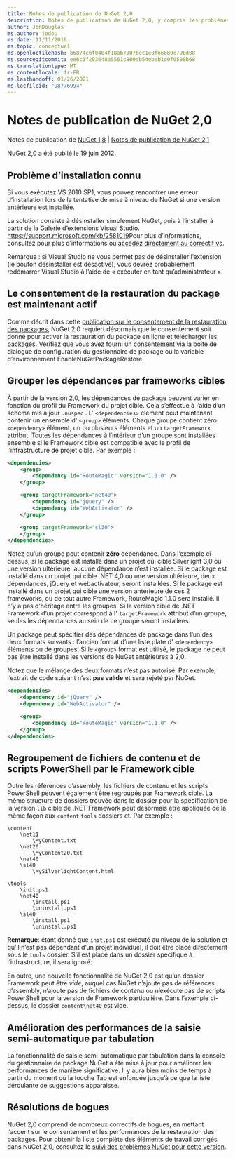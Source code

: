 ```yaml
---
title: Notes de publication de NuGet 2,0
description: Notes de publication de NuGet 2,0, y compris les problèmes connus, les correctifs de bogues, les fonctionnalités ajoutées et DCR.
author: JonDouglas
ms.author: jodou
ms.date: 11/11/2016
ms.topic: conceptual
ms.openlocfilehash: b6874cbf0404f18ab7007bec1e0f66089c790d08
ms.sourcegitcommit: ee6c3f203648a5561c809db54ebeb1d0f0598b68
ms.translationtype: MT
ms.contentlocale: fr-FR
ms.lasthandoff: 01/26/2021
ms.locfileid: "98776994"
---
```

# <a name="nuget-20-release-notes"></a>Notes de publication de NuGet 2,0

Notes de publication de [NuGet 1,8](../release-notes/nuget-1.8.md)  |  [Notes de publication de NuGet 2,1](../release-notes/nuget-2.1.md)

NuGet 2,0 a été publié le 19 juin 2012.

## <a name="known-installation-issue"></a>Problème d’installation connu
Si vous exécutez VS 2010 SP1, vous pouvez rencontrer une erreur d’installation lors de la tentative de mise à niveau de NuGet si une version antérieure est installée.

La solution consiste à désinstaller simplement NuGet, puis à l’installer à partir de la Galerie d’extensions Visual Studio.  <https://support.microsoft.com/kb/2581019>Pour plus d’informations, consultez pour plus d’informations ou [accédez directement au correctif vs](http://bit.ly/vsixcertfix).

Remarque : si Visual Studio ne vous permet pas de désinstaller l’extension (le bouton désinstaller est désactivé), vous devrez probablement redémarrer Visual Studio à l’aide de « exécuter en tant qu’administrateur ».

## <a name="package-restore-consent-is-now-active"></a>Le consentement de la restauration du package est maintenant actif

Comme décrit dans cette [publication sur le consentement de la restauration des packages](http://blog.nuget.org/20120518/package-restore-and-consent.html), NuGet 2,0 requiert désormais que le consentement soit donné pour activer la restauration du package en ligne et télécharger les packages. Vérifiez que vous avez fourni un consentement via la boîte de dialogue de configuration du gestionnaire de package ou la variable d’environnement EnableNuGetPackageRestore.

## <a name="group-dependencies-by-target-frameworks"></a>Grouper les dépendances par frameworks cibles

À partir de la version 2,0, les dépendances de package peuvent varier en fonction du profil du Framework du projet cible. Cela s’effectue à l’aide d’un schéma mis à jour `.nuspec` . L' `<dependencies>` élément peut maintenant contenir un ensemble d' `<group>` éléments. Chaque groupe contient zéro `<dependency>` élément, un ou plusieurs éléments et un `targetFramework` attribut. Toutes les dépendances à l’intérieur d’un groupe sont installées ensemble si le Framework cible est compatible avec le profil de l’infrastructure de projet cible. Par exemple :

```xml
<dependencies>
    <group>
        <dependency id="RouteMagic" version="1.1.0" />
    </group>

    <group targetFramework="net40">
        <dependency id="jQuery" />
        <dependency id="WebActivator" />
    </group>

    <group targetFramework="sl30">
    </group>
</dependencies>
```

Notez qu’un groupe peut contenir **zéro** dépendance. Dans l’exemple ci-dessus, si le package est installé dans un projet qui cible Silverlight 3,0 ou une version ultérieure, aucune dépendance n’est installée. Si le package est installé dans un projet qui cible .NET 4,0 ou une version ultérieure, deux dépendances, jQuery et webactivateur, seront installées.  Si le package est installé dans un projet qui cible une version antérieure de ces 2 frameworks, ou de tout autre Framework, RouteMagic 1.1.0 sera installé. Il n’y a pas d’héritage entre les groupes. Si la version cible de .NET Framework d’un projet correspond à l' `targetFramework` attribut d’un groupe, seules les dépendances au sein de ce groupe seront installées.

Un package peut spécifier des dépendances de package dans l’un des deux formats suivants : l’ancien format d’une liste plate d' `<dependency>` éléments ou de groupes. Si le `<group>` format est utilisé, le package ne peut pas être installé dans les versions de NuGet antérieures à 2,0.

Notez que le mélange des deux formats n’est pas autorisé. Par exemple, l’extrait de code suivant n’est **pas valide** et sera rejeté par NuGet.

```xml
<dependencies>
    <dependency id="jQuery" />
    <dependency id="WebActivator" />

    <group>
        <dependency id="RouteMagic" version="1.1.0" />
    </group>
</dependencies>
```

## <a name="grouping-content-files-and-powershell-scripts-by-target-framework"></a>Regroupement de fichiers de contenu et de scripts PowerShell par le Framework cible

Outre les références d’assembly, les fichiers de contenu et les scripts PowerShell peuvent également être regroupés par Framework cible. La même structure de dossiers trouvée dans le dossier pour la spécification de la version `lib` cible de .NET Framework peut désormais être appliquée de la même façon aux `content` `tools` dossiers et. Par exemple :

```
\content
    \net11
        \MyContent.txt
    \net20
        \MyContent20.txt
    \net40
    \sl40
        \MySilverlightContent.html

\tools
    \init.ps1
    \net40
        \install.ps1
        \uninstall.ps1
    \sl40
        \install.ps1
        \uninstall.ps1
```

**Remarque**: étant donné que `init.ps1` est exécuté au niveau de la solution et qu’il n’est pas dépendant d’un projet individuel, il doit être placé directement sous le `tools` dossier. S’il est placé dans un dossier spécifique à l’infrastructure, il sera ignoré.

En outre, une nouvelle fonctionnalité de NuGet 2,0 est qu’un dossier Framework peut être *vide*, auquel cas NuGet n’ajoute pas de références d’assembly, n’ajoute pas de fichiers de contenu ou n’exécute pas de scripts PowerShell pour la version de Framework particulière. Dans l’exemple ci-dessus, le dossier `content\net40` est vide.

## <a name="improved-tab-completion-performance"></a>Amélioration des performances de la saisie semi-automatique par tabulation
La fonctionnalité de saisie semi-automatique par tabulation dans la console du gestionnaire de package NuGet a été mise à jour pour améliorer les performances de manière significative. Il y aura bien moins de temps à partir du moment où la touche Tab est enfoncée jusqu’à ce que la liste déroulante de suggestions apparaisse.

## <a name="bug-fixes"></a>Résolutions de bogues
NuGet 2,0 comprend de nombreux correctifs de bogues, en mettant l’accent sur le consentement et les performances de la restauration des packages.
Pour obtenir la liste complète des éléments de travail corrigés dans NuGet 2,0, consultez le [suivi des problèmes NuGet pour cette version](http://nuget.codeplex.com/workitem/list/advanced?keyword=&status=Closed&type=All&priority=All&release=NuGet%202.0&assignedTo=All&component=All&sortField=Votes&sortDirection=Descending&page=0).
